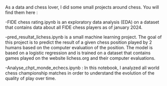 As a data and chess lover, I did some small projects around chess. You will find them here :

-FIDE chess rating.ipynb is an exploratory data analysis (EDA) on a dataset that contains data about all FIDE chess players as of january 2024. 


-pred_resultat_lichess.ipynb is a small machine learning project. The goal of this project is to predict the result of a given chess position played by 2 humans based on the computer evaluation of the position.
The model is based on a logistic regression and is trained on a dataset that contains games played on the website lichess.org and their computer evaluations.

-Analyse_chpt_monde_echecs.ipynb : In this notebook, I analyzed all world chess championship matches in order to understand the evolution of the quality of play over time.
